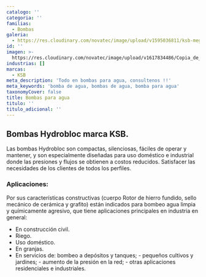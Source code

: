 ```yaml
---
catalogo: ''
categoria: ''
familias:
  - Bombas
galeria:
  - https://res.cloudinary.com/novatec/image/upload/v1595036811/ksb-megabloc-gigapixel-scale-4_00x_houpuj.jpg
id: ''
imagen: >-
  https://res.cloudinary.com/novatec/image/upload/v1617834486/Copia_de_Dise%C3%B1o_sin_t%C3%ADtulo_-_2021-04-07T162750.570_zdxsua.png
industrias: []
marcas:
  - KSB
meta_description: 'Todo en bombas para agua, consultenos !!'
meta_keywords: 'bomba de agua, bombas de agua, bomba para agua'
taxonomyCover: false
title: Bombas para agua
titulo: ''
titulo_adicional: ''
---
```





## Bombas Hydrobloc marca KSB.

Las bombas Hydrobloc son compactas, silenciosas, fáciles de operar y mantener, y son especialmente diseñadas para uso doméstico e industrial donde las presiones y flujos se obtienen a costos reducidos. Satisfacer las necesidades de los clientes de todos los perfiles.

### **Aplicaciones:**

Por sus características constructivas (cuerpo Rotor de hierro fundido, sello mecánico de cerámica y grafito) están indicados para bombeo agua limpia y químicamente agresivo, que tiene aplicaciones principales en industria en general:

- En construcción civil.
- Riego.
- Uso doméstico.
- En granjas.
- En servicios de: bombeo a depósitos y tanques; - pequeños cultivos y jardines; - aumento de la presión en la red; - otras aplicaciones residenciales e industriales.
